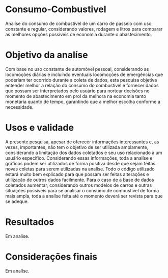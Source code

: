 # Consumo-Combustivel
Analíse do consumo de combustível de um carro de passeio com uso constante e regular, considerando valores, rodagem e litros para comparar as melhores opções possíveis de economia durante o abastecimento.

# Objetivo da analíse
Com base no uso constante de automóvel pessoal, considerando as locomoções diárias e incluíndo eventuais locomoções de emergências que poderiam ter ocorrido durante a coleta de dados, esta pesquisa objetiva entender melhor a relação do consumo do combustível e fornecer dados que possam ser interpretados pelo usuário para nortear decisões no momento de abastecimento em prol da melhora na economia tanto monetária quanto de tempo, garantindo que a melhor escolha conforme a necessidade.

# Usos e validade
A presente pesquisa, apesar de oferecer informações interessantes e, as vezes, importantes, não tem o objetivo de ser utilizada amplamente, considerando a limitação dos dados coletados e seu uso relacionado à um usuário especifico. Considerando essas informações, toda a analíse e gráficos podem ser utilizados de forma positiva desde que sejam feitas novas coletas para serem utilizadas na analíse. Todo o código utilizado estará muito bem explicado para que possam ser feitas alterações e utilização de outros dados facilmente. Para o caso de a base de dados coletados aumentar, considerando outros modelos de carros e outras situações possíveis para se analisar o consumo de combustível de forma mais ampla, toda a analíse feita até o momento deverá ser revista para que se adeque.

# Resultados
Em analíse.

# Considerações finais
Em analíse.
